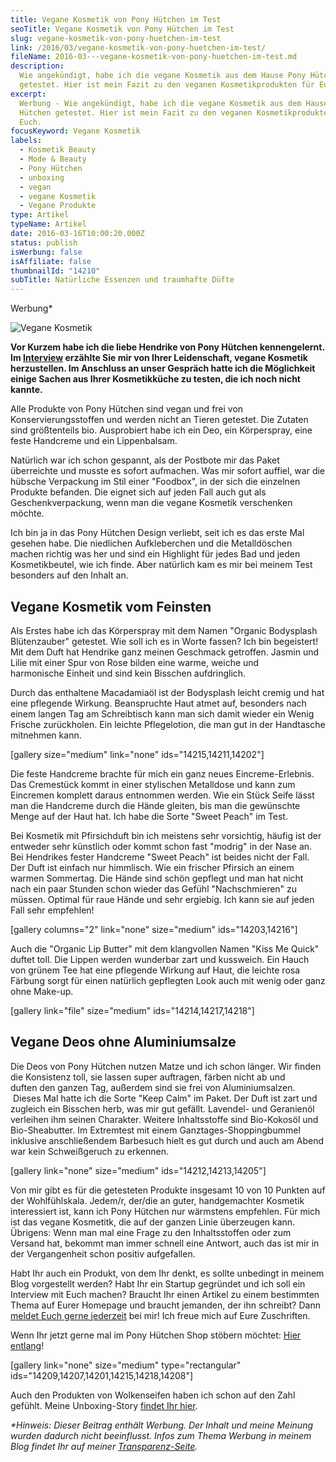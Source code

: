 ```yaml
---
title: Vegane Kosmetik von Pony Hütchen im Test
seoTitle: Vegane Kosmetik von Pony Hütchen im Test
slug: vegane-kosmetik-von-pony-huetchen-im-test
link: /2016/03/vegane-kosmetik-von-pony-huetchen-im-test/
fileName: 2016-03---vegane-kosmetik-von-pony-huetchen-im-test.md
description:
  Wie angekündigt, habe ich die vegane Kosmetik aus dem Hause Pony Hütchen
  getestet. Hier ist mein Fazit zu den veganen Kosmetikprodukten für Euch.
excerpt:
  Werbung - Wie angekündigt, habe ich die vegane Kosmetik aus dem Hause Pony
  Hütchen getestet. Hier ist mein Fazit zu den veganen Kosmetikprodukten für
  Euch.
focusKeyword: Vegane Kosmetik
labels:
  - Kosmetik Beauty
  - Mode & Beauty
  - Pony Hütchen
  - unboxing
  - vegan
  - vegane Kosmetik
  - Vegane Produkte
type: Artikel
typeName: Artikel
date: 2016-03-16T10:00:20.000Z
status: publish
isWerbung: false
isAffiliate: false
thumbnailId: "14210"
subTitle: Natürliche Essenzen und traumhafte Düfte
---
```


Werbung\*

![Vegane Kosmetik](http://cardamonchai.com/wp-content/uploads/2016/03/25370638110_0639602f6a_z.jpg "Pony Hütchen im Test")

<strong>Vor Kurzem habe ich die liebe Hendrike von Pony Hütchen kennengelernt.
Im
<a href="/2016/03/pony-huetchen-interview-mit-der-gruenderin-hendrike/">Interview</a>
erzählte Sie mir von Ihrer Leidenschaft, vegane Kosmetik herzustellen. Im
Anschluss an unser Gespräch hatte ich die Möglichkeit einige Sachen aus Ihrer
Kosmetikküche zu testen, die ich noch nicht kannte.</strong>

Alle Produkte von Pony Hütchen sind vegan und frei von Konservierungsstoffen und
werden nicht an Tieren getestet. Die Zutaten sind größtenteils bio. Ausprobiert
habe ich ein Deo, ein Körperspray, eine feste Handcreme und ein Lippenbalsam.

Natürlich war ich schon gespannt, als der Postbote mir das Paket überreichte und
musste es sofort aufmachen. Was mir sofort auffiel, war die hübsche Verpackung
im Stil einer "Foodbox", in der sich die einzelnen Produkte befanden. Die eignet
sich auf jeden Fall auch gut als Geschenkverpackung, wenn man die vegane
Kosmetik verschenken möchte.

Ich bin ja in das Pony Hütchen Design verliebt, seit ich es das erste Mal
gesehen habe. Die niedlichen Aufkleberchen und die Metalldöschen machen richtig
was her und sind ein Highlight für jedes Bad und jeden Kosmetikbeutel, wie ich
finde. Aber natürlich kam es mir bei meinem Test besonders auf den Inhalt an.

## Vegane Kosmetik vom Feinsten

Als Erstes habe ich das Körperspray mit dem Namen "Organic Bodysplash
Blütenzauber" getestet. Wie soll ich es in Worte fassen? Ich bin begeistert! Mit
dem Duft hat Hendrike ganz meinen Geschmack getroffen. Jasmin und Lilie mit
einer Spur von Rose bilden eine warme, weiche und harmonische Einheit und sind
kein Bisschen aufdringlich.

Durch das enthaltene Macadamiaöl ist der Bodysplash leicht cremig und hat eine
pflegende Wirkung. Beanspruchte Haut atmet auf, besonders nach einem langen Tag
am Schreibtisch kann man sich damit wieder ein Wenig Frische zurückholen. Ein
leichte Pflegelotion, die man gut in der Handtasche mitnehmen kann.

[gallery size="medium" link="none" ids="14215,14211,14202"]

Die feste Handcreme brachte für mich ein ganz neues Eincreme-Erlebnis. Das
Cremestück kommt in einer stylischen Metalldose und kann zum Eincremen komplett
daraus entnommen werden. Wie ein Stück Seife lässt man die Handcreme durch die
Hände gleiten, bis man die gewünschte Menge auf der Haut hat. Ich habe die Sorte
"Sweet Peach" im Test.

Bei Kosmetik mit Pfirsichduft bin ich meistens sehr vorsichtig, häufig ist der
entweder sehr künstlich oder kommt schon fast "modrig" in der Nase an. Bei
Hendrikes fester Handcreme "Sweet Peach" ist beides nicht der Fall. Der Duft ist
einfach nur himmlisch. Wie ein frischer Pfirsich an einem warmen Sommertag. Die
Hände sind schön gepflegt und man hat nicht nach ein paar Stunden schon wieder
das Gefühl "Nachschmieren" zu müssen. Optimal für raue Hände und sehr ergiebig.
Ich kann sie auf jeden Fall sehr empfehlen!

[gallery columns="2" link="none" size="medium" ids="14203,14216"]

Auch die "Organic Lip Butter" mit dem klangvollen Namen "Kiss Me Quick" duftet
toll. Die Lippen werden wunderbar zart und kussweich. Ein Hauch von grünem Tee
hat eine pflegende Wirkung auf Haut, die leichte rosa Färbung sorgt für einen
natürlich gepflegten Look auch mit wenig oder ganz ohne Make-up.

[gallery link="file" size="medium" ids="14214,14217,14218"]

## Vegane Deos ohne Aluminiumsalze

Die Deos von Pony Hütchen nutzen Matze und ich schon länger. Wir finden die
Konsistenz toll, sie lassen super auftragen, färben nicht ab und duften den
ganzen Tag, außerdem sind sie frei von Aluminiumsalzen.  Dieses Mal hatte ich
die Sorte "Keep Calm" im Paket. Der Duft ist zart und zugleich ein Bisschen
herb, was mir gut gefällt. Lavendel- und Geranienöl verleihen ihm seinen
Charakter. Weitere Inhaltsstoffe sind Bio-Kokosöl und Bio-Sheabutter. Im
Extremtest mit einem Ganztages-Shoppingbummel inklusive anschließendem Barbesuch
hielt es gut durch und auch am Abend war kein Schweißgeruch zu erkennen.

[gallery link="none" size="medium" ids="14212,14213,14205"]

Von mir gibt es für die getesteten Produkte insgesamt 10 von 10 Punkten auf der
Wohlfühlskala. Jedem/r, der/die an guter, handgemachter Kosmetik interessiert
ist, kann ich Pony Hütchen nur wärmstens empfehlen. Für mich ist das vegane
Kosmetitk, die auf der ganzen Linie überzeugen kann. Übrigens: Wenn man mal eine
Frage zu den Inhaltsstoffen oder zum Versand hat, bekommt man immer schnell eine
Antwort, auch das ist mir in der Vergangenheit schon positiv aufgefallen.

Habt Ihr auch ein Produkt, von dem Ihr denkt, es sollte unbedingt in meinem Blog
vorgestellt werden? Habt Ihr ein Startup gegründet und ich soll ein Interview
mit Euch machen? Braucht Ihr einen Artikel zu einem bestimmten Thema auf Eurer
Homepage und braucht jemanden, der ihn schreibt? Dann
<a href="mailto:info@cardamonchai.com">meldet Euch gerne jederzeit</a> bei mir!
Ich freue mich auf Eure Zuschriften.

Wenn Ihr jetzt gerne mal im Pony Hütchen Shop stöbern möchtet:
<a href="http://www.ponyhuetchen.com/" target="_blank" rel="noopener">Hier
entlang</a>!

[gallery link="none" size="medium" type="rectangular"
ids="14209,14207,14201,14215,14218,14208"]

Auch den Produkten von Wolkenseifen haben ich schon auf den Zahl gefühlt. Meine
Unboxing-Story
<a href="http://cardamonchai.com/2014/08/wolkenseifen-himmlische-duefte-ganz-ohne-plastik/">findet
Ihr hier</a>.

<em>\*Hinweis: Dieser Beitrag enthält Werbung. Der Inhalt und meine Meinung
wurden dadurch nicht beeinflusst. Infos zum Thema Werbung in meinem Blog findet
Ihr auf meiner
<a href="https://cardamonchai.com/werbung/">Transparenz-Seite</a>.</em>
